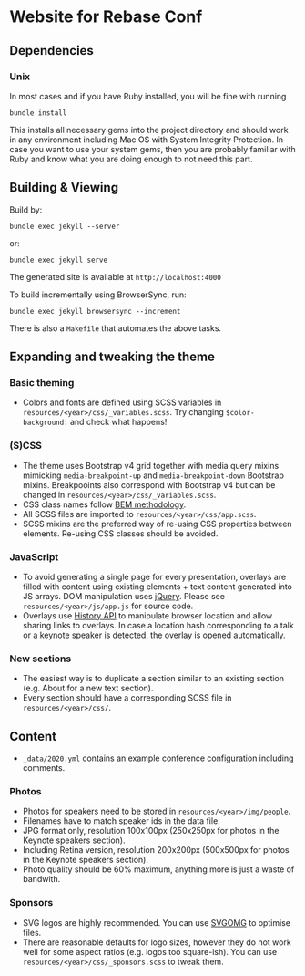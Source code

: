 # Website for Rebase Conf

## Dependencies ##

### Unix ###

In most cases and if you have Ruby installed, you will be fine with running

    bundle install

This installs all necessary gems into the project directory and should work in any environment including Mac OS with System Integrity Protection.
In case you want to use your system gems, then you are probably familiar with Ruby and know what you are doing enough to not need this part.

## Building & Viewing ##

Build by:

    bundle exec jekyll --server

or:

    bundle exec jekyll serve

The generated site is available at `http://localhost:4000`


To build incrementally using BrowserSync, run:

    bundle exec jekyll browsersync --increment

There is also a `Makefile` that automates the above tasks.

## Expanding and tweaking the theme

### Basic theming
- Colors and fonts are defined using SCSS variables in `resources/<year>/css/_variables.scss`. Try changing `$color-background:` and check what happens!

### (S)CSS
- The theme uses Bootstrap v4 grid together with media query mixins mimicking `media-breakpoint-up` and `media-breakpoint-down` Bootstrap mixins. Breakpooints also correspond with Bootstrap v4 but can be changed in `resources/<year>/css/_variables.scss`.
- CSS class names follow [BEM methodology](http://getbem.com/introduction/).
- All SCSS files are imported to `resources/<year>/css/app.scss`.
- SCSS mixins are the preferred way of re-using CSS properties between elements. Re-using CSS classes should be avoided.

### JavaScript
- To avoid generating a single page for every presentation, overlays are filled with content using existing elements + text content generated into
JS arrays. DOM manipulation uses [jQuery](https://jquery.com/). Please see `resources/<year>/js/app.js` for source code.
- Overlays use [History API](https://developer.mozilla.org/en-US/docs/Web/API/History) to manipulate browser location and allow sharing links to overlays. In case a location hash corresponding to a talk or a keynote speaker is detected, the overlay is opened automatically.

### New sections
- The easiest way is to duplicate a section similar to an existing section (e.g. About for a new text section).
- Every section should have a corresponding SCSS file in `resources/<year>/css/`.

## Content

- `_data/2020.yml` contains an example conference configuration including comments.

### Photos

- Photos for speakers need to be stored in `resources/<year>/img/people`.
- Filenames have to match speaker ids in the data file.
- JPG format only, resolution 100x100px (250x250px for photos in the Keynote speakers section).
- Including Retina version, resolution 200x200px (500x500px for photos in the Keynote speakers section).
- Photo quality should be 60% maximum, anything more is just a waste of bandwith.

### Sponsors

- SVG logos are highly recommended. You can use [SVGOMG](https://jakearchibald.github.io/svgomg/) to optimise files.
- There are reasonable defaults for logo sizes, however they do not work well for some aspect ratios (e.g. logos
too square-ish). You can use `resources/<year>/css/_sponsors.scss` to tweak them.